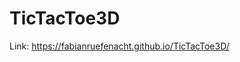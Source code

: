 # TicTacToe3D

Link:
<a href="https://fabianruefenacht.github.io/TicTacToe3D/">https://fabianruefenacht.github.io/TicTacToe3D/</a>
